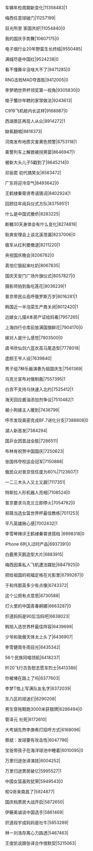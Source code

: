车辆年检周期新变化|11358483|1

梅西任意球破门|11257199|

目光所至 家国共好|11054840|0

我的国庆手势舞|10607175|0

电子烟行业20年野蛮生长终结|9550485|

满城尽是中国红|9524238|0

看不懂撕伞没啥大不了|9471285|0

RNG击败MAD夺首胜|9412005|0

李梦晒世界杯领奖第一视角|9305830|0

梭子蟹炒年糕的家常做法|9243613|

C919飞机舱内长这样|9168987|0

西湖景区再现人从众|8914272|1

缺氧翻唱|8816373|

河南发布地质灾害黄色预警|8753118|1

乘警列车上解救被拐男婴|8646947|1

被新大头儿子5戳到了|8645214|0

邓丽君 初代搞笑女|8583472|

广东将迎冷空气|8493642|0

王鹤棣秦霄贤粤语猜词|8402924|1

回顾往年阅兵仪式方队|8375951|1

什么是中国式撤侨|8283225|

断糖30天身体会有什么变化|8274819|

耿爽安理会上谈北溪泄漏|8237006|0

俄军从红利曼撤退|8211220|1

央视国庆晚会|8206782|0

真怕它狠起来吐奶|8067835|

国庆天安门广场升旗仪式|8057827|0

摄影师拍到鱼吃莲花|8036239|1

普京带民众高呼俄罗斯万岁|8016281|1

韩国近一半泡菜生产商关闭|8012420|1

远嫁女儿摆4本房产证给妈看|7957265|

上海四行仓库前放满国旗鲜花|7904170|0

嫁对人是什么感觉|7803500|0

虞书欣仙剑六蓝衣高马尾造型|7778018|

虚颜王爷人设|7639840|

男子组7种乐器演奏为祖国庆生|7561369|

乌克兰宣布对俄制裁|7557395|1

白宫不支持乌快速入北约|7525412|1

海天回应酱油添加剂争议|7510482|1

被小狗接主人暖到|7436799|

呼市发现奥密克戎BF.7进化分支|7388808|0

湖人新首发|7384294|

国乒女团首战全胜|7286511|

布林肯祝贺中国国庆|7250623|

张国伟夺校运会冠军|7150888|

俄民众对普京信任度为80%|7123607|1

一二三木头人又土又甜|7117351|

特斯拉人形机器人亮相|7108524|0

普京要求乌克兰立即停火|7054782|0

郑薇当选女篮世界杯最佳教练|7011253|

平凡英雄揪心感|7002432|1

李雪琴辣评王鹤棣秦霄贤搭档 ​​​​|6998318|0

iPhone 6列入过时产品|6937391|0

白鹿黑天鹅造型大片|6883915|

梅西因乘私人飞机遭法媒批|6847925|0

把给祖国的祝福定格在光影里|6799267|0

于和伟那英多少有点像|6743372|

这个公厕有点意思|6730588|

灯火里的中国青春婀娜|6663287|0

炽道妈妈是90后当妈吧|6638023|

韩旭入选世界杯最佳阵容|6439699|

少爷和我傲天体太上头了|6436907|

李雪健周冬雨目光|6435342|

56个民族同唱领航|6418237|

歼20飞行员告慰志愿军烈士|6413386|

你被堵在路上了吗|6377603|

李梦T恤上写满队友名字|6372039|

东八区的球迷们|6290208|

男生穿拖鞋跑3000米获银牌|6286494|0

管泽元 社死|6172610|

大考胡先煦李庚希打招呼方式|6168096|

蔡斌：发球要有攻击性|6047786|

宝爸带孩子在海洋球池中睡着|6010095|0

万里归途张译演技|6004252|

万里归途票房破亿|5995527|1

中国女篮虽败犹荣|5949543|0

栓Q哥来南昌了|5924877|

国庆档票房大战开启|5872650|

伊藤美诚谈中国选手|5861469|

炽道段宇成妈妈是社牛|5853289|

林一刘浩存离心力路透|5467463|

王俊凯说跟张译合作很默契|5215063|

